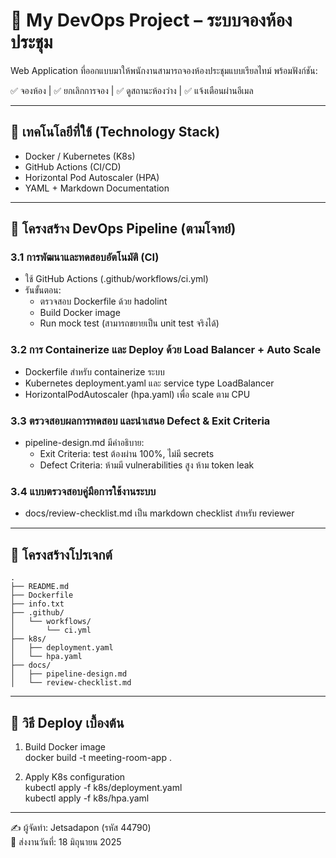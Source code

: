 # 🧰 My DevOps Project – ระบบจองห้องประชุม

Web Application ที่ออกแบบมาให้พนักงานสามารถจองห้องประชุมแบบเรียลไทม์ พร้อมฟังก์ชัน:

✅ จองห้อง | ✅ ยกเลิกการจอง | ✅ ดูสถานะห้องว่าง | ✅ แจ้งเตือนผ่านอีเมล

---

## 🔧 เทคโนโลยีที่ใช้ (Technology Stack)

- Docker / Kubernetes (K8s)
- GitHub Actions (CI/CD)
- Horizontal Pod Autoscaler (HPA)
- YAML + Markdown Documentation

---

## 📌 โครงสร้าง DevOps Pipeline (ตามโจทย์)

### 3.1 การพัฒนาและทดสอบอัตโนมัติ (CI)
- ใช้ GitHub Actions (.github/workflows/ci.yml)
- รันขั้นตอน:
  - ตรวจสอบ Dockerfile ด้วย hadolint
  - Build Docker image
  - Run mock test (สามารถขยายเป็น unit test จริงได้)

### 3.2 การ Containerize และ Deploy ด้วย Load Balancer + Auto Scale
- Dockerfile สำหรับ containerize ระบบ
- Kubernetes deployment.yaml และ service type LoadBalancer
- HorizontalPodAutoscaler (hpa.yaml) เพื่อ scale ตาม CPU

### 3.3 ตรวจสอบผลการทดสอบ และนำเสนอ Defect & Exit Criteria
- pipeline-design.md มีคำอธิบาย:
  - Exit Criteria: test ต้องผ่าน 100%, ไม่มี secrets
  - Defect Criteria: ห้ามมี vulnerabilities สูง ห้าม token leak

### 3.4 แบบตรวจสอบคู่มือการใช้งานระบบ
- docs/review-checklist.md เป็น markdown checklist สำหรับ reviewer

---

## 📁 โครงสร้างโปรเจกต์

```
.
├── README.md
├── Dockerfile
├── info.txt
├── .github/
│   └── workflows/
│       └── ci.yml
├── k8s/
│   ├── deployment.yaml
│   └── hpa.yaml
├── docs/
│   ├── pipeline-design.md
│   └── review-checklist.md
```

---

## 🚀 วิธี Deploy เบื้องต้น

1. Build Docker image  
   docker build -t meeting-room-app .

2. Apply K8s configuration  
   kubectl apply -f k8s/deployment.yaml  
   kubectl apply -f k8s/hpa.yaml

---

✍️ ผู้จัดทำ: Jetsadapon (รหัส 44790)  
📅 ส่งงานวันที่: 18 มิถุนายน 2025